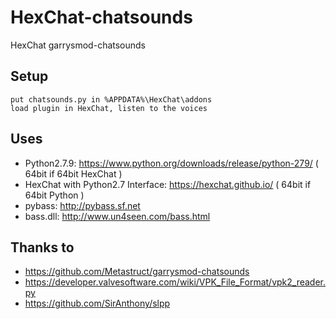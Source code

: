 # HexChat-chatsounds
HexChat garrysmod-chatsounds
## Setup
```
put chatsounds.py in %APPDATA%\HexChat\addons
load plugin in HexChat, listen to the voices
```

## Uses
* Python2.7.9: https://www.python.org/downloads/release/python-279/ ( 64bit if 64bit HexChat )
* HexChat with Python2.7 Interface: https://hexchat.github.io/ ( 64bit if 64bit Python )
* pybass: http://pybass.sf.net
* bass.dll: http://www.un4seen.com/bass.html

## Thanks to
* https://github.com/Metastruct/garrysmod-chatsounds
* https://developer.valvesoftware.com/wiki/VPK_File_Format/vpk2_reader.py
* https://github.com/SirAnthony/slpp
